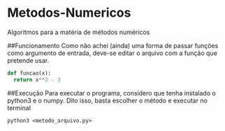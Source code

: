 # Metodos-Numericos

Algoritmos para a matéria de métodos numéricos

##Funcionamento
Como não achei (ainda) uma forma de passar funções como argumento de entrada, deve-se editar o arquivo com a função que pretende usar.

~~~python
def funcao(x):
  return x**2 - 3
~~~

##Execução
Para executar o programa, considero que tenha instalado o python3 e o numpy. Dito isso, basta escolher o método e executar no terminal

```
python3 <metodo_arquivo.py>
```
